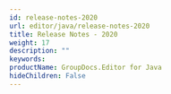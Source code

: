 ```yaml
---
id: release-notes-2020
url: editor/java/release-notes-2020
title: Release Notes - 2020
weight: 17
description: ""
keywords: 
productName: GroupDocs.Editor for Java
hideChildren: False
---
```

